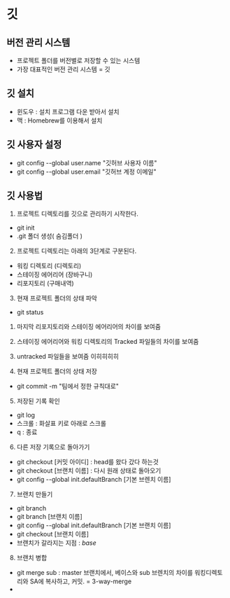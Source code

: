 # 깃

## 버전 관리 시스템
- 프로젝트 폴더를 버전별로 저장할 수 있는 시스템
- 가장 대표적인 버전 관리 시스템 = 깃

## 깃 설치
- 윈도우 : 설치 프로그램 다운 받아서 설치
- 맥 : Homebrew를 이용해서 설치

## 깃 사용자 설정
- git config --global user.name "깃허브 사용자 이름"
- git config --global user.email "깃허브 계정 이메일"

## 깃 사용법
1. 프로젝트 디렉토리를 깃으로 관리하기 시작한다.
  - git init
  - .git 폴더 생성( 숨김폴더 )

2. 프로젝트 디렉토리는 아래의 3단계로 구분된다.
  - 워킹 디렉토리 (디렉토리)
  - 스테이징 에어리어 (장바구니)
  - 리포지토리 (구매내역)

3. 현재 프로젝트 폴더의 상태 파악
  - git status
  1. 마지막 리포지토리와 스테이징 에어리어의 차이를 보여줌
  2. 스테이징 에어리어와 워킹 디렉토리의 Tracked 파일들의 차이를 보여줌
  3. untracked 파일들을 보여줌 이히히히히

4. 현재 프로젝트 폴더의 상태 저장
  - git commit -m "팀에서 정한 규칙대로"

5. 저장된 기록 확인
  - git log
  - 스크롤 : 화살표 키로 아래로 스크롤
  - q : 종료

6. 다른 저장 기록으로 돌아가기
  - git checkout [커밋 아이디] : head를 왔다 갔다 하는것
  - git checkout [브랜치 이름] : 다시 원래 상태로 돌아오기
  - git config --global init.defaultBranch [기본 브렌치 이름]

7. 브랜치 만들기
  - git branch
  - git branch [브랜치 이름]
  - git config --global init.defaultBranch [기본 브랜치 이름]
  - git checkout [브랜치 이름]
  - 브랜치가 갈라지는 지점 : *base*

8. 브랜치 병합
  - git merge sub : master 브랜치에서, 베이스와 sub 브렌치의 차이를 워킹디렉토리와 SA에 복사하고, 커밋. = 3-way-merge
  - 